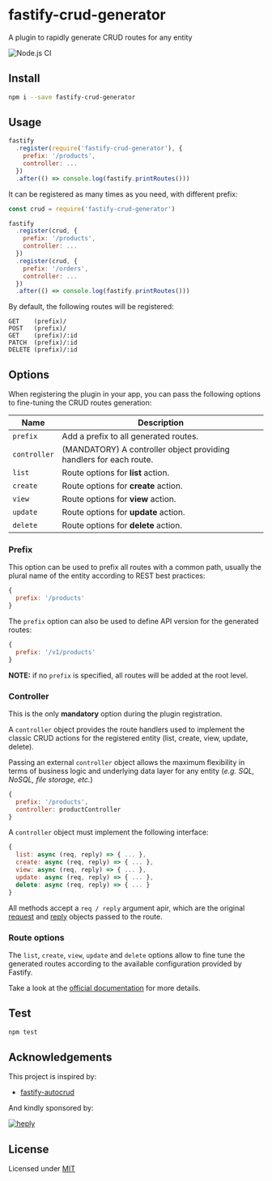 # fastify-crud-generator

A plugin to rapidly generate CRUD routes for any entity

![Node.js CI](https://github.com/heply/fastify-crud-generator/workflows/Node.js%20CI/badge.svg?branch=master)

## Install

```bash
npm i --save fastify-crud-generator
```

## Usage

```js
fastify
  .register(require('fastify-crud-generator'), {
    prefix: '/products',
    controller: ...
  })
  .after(() => console.log(fastify.printRoutes()))
```

It can be registered as many times as you need, with different prefix:

```js
const crud = require('fastify-crud-generator')

fastify
  .register(crud, {
    prefix: '/products',
    controller: ...
  })
  .register(crud, {
    prefix: '/orders',
    controller: ...
  })
  .after(() => console.log(fastify.printRoutes()))
```

By default, the following routes will be registered:

```
GET    (prefix)/
POST   (prefix)/
GET    (prefix)/:id
PATCH  (prefix)/:id
DELETE (prefix)/:id
```

## Options

When registering the plugin in your app, you can pass
the following options to fine-tuning the CRUD routes generation:

| Name                | Description                                                         |
|---------------------|---------------------------------------------------------------------|
| `prefix`            | Add a prefix to all generated routes.                               |
| `controller`        | (MANDATORY) A controller object providing handlers for each route.  |
| `list`              | Route options for **list** action.                                  |
| `create`            | Route options for **create** action.                                |
| `view`              | Route options for **view** action.                                  |
| `update`            | Route options for **update** action.                                |
| `delete`            | Route options for **delete** action.                                |

### Prefix

This option can be used to prefix all routes with a common path, usually the plural
name of the entity according to REST best practices:

```js
{
  prefix: '/products'
}
```

The `prefix` option can also be used to define API version for the generated routes:

```js
{
  prefix: '/v1/products'
}
```

**NOTE:** if no `prefix` is specified, all routes will be added at the root level.

### Controller

This is the only **mandatory** option during the plugin registration.

A `controller` object provides the route handlers used to implement the classic
CRUD actions for the registered entity (list, create, view, update, delete).

Passing an external `controller` object allows the maximum flexibility in terms
of business logic and underlying data layer for any entity (*e.g. SQL, NoSQL,
file storage, etc.*)

```js
{
  prefix: '/products',
  controller: productController
}
```

A `controller` object must implement the following interface:

```js
{
  list: async (req, reply) => { ... },
  create: async (req, reply) => { ... },
  view: async (req, reply) => { ... },
  update: async (req, reply) => { ... },
  delete: async (req, reply) => { ... }
}
```

All methods accept a `req / reply` argument apir, which are the original
[request](https://www.fastify.io/docs/latest/Request/) and
[reply](https://www.fastify.io/docs/latest/Reply/) objects
passed to the route.

### Route options

The `list`, `create`, `view`, `update` and `delete` options allow to fine tune
the generated routes according to the available configuration provided by Fastify.

Take a look at the [official documentation](https://www.fastify.io/docs/latest/Routes/#routes-option)
for more details.

## Test

```bash
npm test
```

## Acknowledgements

This project is inspired by:

* [fastify-autocrud](https://www.npmjs.com/package/fastify-autocrud)

And kindly sponsored by:

[![heply](https://raw.githack.com/heply/brand/master/heply-logo.svg)](https://www.heply.it)

## License

Licensed under [MIT](./LICENSE)
